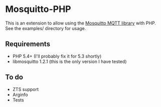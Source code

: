 # Mosquitto-PHP

This is an extension to allow using the [Mosquitto MQTT library](http://mosquitto.org) with PHP. See the examples/ directory for usage.

## Requirements

* PHP 5.4+ (I'll probably fix it for 5.3 shortly)
* libmosquitto 1.2.1 (this is the only version I have tested)

## To do

* ZTS support
* Arginfo
* Tests
